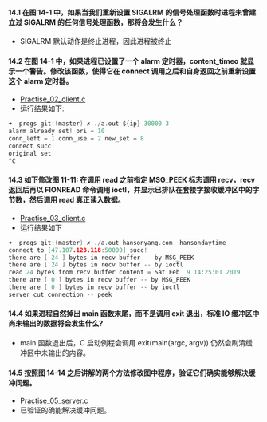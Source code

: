 #### 14.1 在图 14-1 中，如果当我们重新设置 SIGALRM 的信号处理函数时进程未曾建立过 SIGALRM 的任何信号处理函数，那将会发生什么？

   * SIGALRM 默认动作是终止进程，因此进程被终止

#### 14.2 在图 14-1 中，如果进程已设置了一个 alarm 定时器，content_timeo 就显示一个警告。修改该函数，使得它在 connect 调用之后和自身返回之前重新设置这个 alarm 定时器。

   * [Practise_02_client.c]()
   * 运行结果如下:
   
~~~C
➜  progs git:(master) ✗ ./a.out ${ip} 30000 3
alarm already set! ori = 10
conn_left = 1 conn_use = 2 new_set = 8
connect succ!
original set
^C
~~~

#### 14.3 如下修改图 11-11: 在调用 read 之前指定 MSG_PEEK 标志调用 recv，recv 返回后再以 FIONREAD 命令调用 ioctl，并显示已排队在套接字接收缓冲区中的字节数，然后调用 read 真正读入数据。

   * [Practise_03_client.c]()
   * 运行结果如下

~~~C
➜  progs git:(master) ✗ ./a.out hansonyang.com  hansondaytime
connect to [47.107.123.118:50000] succ!
there are [ 24 ] bytes in recv buffer -- by MSG_PEEK
there are [ 24 ] bytes in recv buffer -- by ioctl
read 24 bytes from recv buffer content = Sat Feb  9 14:25:01 2019
there are [ 0 ] bytes in recv buffer -- by MSG_PEEK
there are [ 0 ] bytes in recv buffer -- by ioctl
server cut connection -- peek
~~~

#### 14.4 如果进程自然掉出 main 函数末尾，而不是调用 exit 退出，标准 IO 缓冲区中尚未输出的数据将会发生什么?

   * main 函数退出后，C 启动例程会调用 exit(main(argc, argv)) 仍然会刷清缓冲区中未输出的内容。

#### 14.5 按照图 14-14 之后讲解的两个方法修改图中程序，验证它们确实能够解决缓冲问题。

   * [Practise_05_server.c]()
   * 已验证的确能解决缓冲问题。


